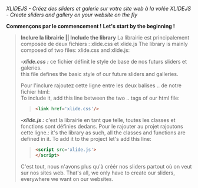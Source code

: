 *XLIDEJS - Créez des sliders et galerie sur votre site web à la volée*
*XLIDEJS - Create sliders and gallery on your website on the fly*


**Commençons par le commencement !**
**Let's start by the beginning !** 
>**Inclure la librairie || Include the library**
>La librairie est principalement composée de deux fichiers : xlide.css et xlide.js 
>The library is mainly composed of two files: xlide.css and xlide.js:
>
>
>***-xlide.css :***
>ce fichier définit le style de base de nos futurs sliders et galeries.  
>this file defines the basic style of our future sliders and galleries.
>
>
>Pour l'inclure rajoutez cette ligne entre les deux balises <body>..</body> de notre fichier html:  
>To include it, add this line between the two <body>..</body> tags of our html file:
>
>
>> ```html                            
>> <link href='xlide.css'/>
>> ```                         
>                        
>***-xlide.js :***
>c'est la librairie en tant que telle, toutes les classes et fonctions sont définies dedans. Pour le rajouter au projet rajoutons cette ligne.: 
>it's the library as such, all the classes and functions are defined in it. To add it to the project let's add this line:
>
>> ```html                        
>> <script src='xlide.js'>
>> </script>
>> ```                         
>C'est tout, nous n'avons plus qu'à créér nos sliders partout où on veut sur nos sites web.
>That's all, we only have to create our sliders, everywhere we want on our websites.



